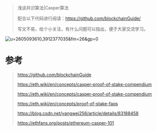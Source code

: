 > 浅谈共识算法|Casper算法
>
> 配合以下代码进行阅读：https://github.com/blockchainGuide/
>
> 写文不易，给个小关注，有什么问题可以指出，便于大家交流学习。

![u=2605093610,3912377035&fm=26&gp=0](https://tva1.sinaimg.cn/large/008eGmZEgy1gn9b4uqwzsj30et08ct8u.jpg)





# 参考

>  https://github.com/blockchainGuide
>
>  https://eth.wiki/en/concepts/casper-proof-of-stake-compendium
>
>  https://eth.wiki/en/concepts/casper-proof-of-stake-compendium
>
>  https://eth.wiki/en/concepts/proof-of-stake-faqs
>
>  https://blog.csdn.net/yangwei256/article/details/83188458
>
>  https://ethfans.org/posts/ethereum-casper-101









